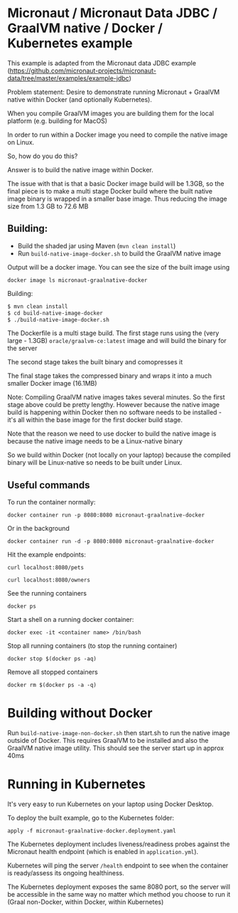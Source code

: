 # Micronaut / Micronaut Data JDBC / GraalVM native / Docker / Kubernetes example

This example is adapted from the Micronaut data JDBC example (https://github.com/micronaut-projects/micronaut-data/tree/master/examples/example-jdbc)

Problem statement:
Desire to demonstrate running Micronaut + GraalVM native within Docker (and optionally Kubernetes).

When you compile GraalVM images you are building them for the local platform (e.g. building for MacOS)

In order to run within a Docker image you need to compile the native image on Linux.

So, how do you do this?

Answer is to build the native image within Docker.

The issue with that is that a basic Docker image build will be 1.3GB, so the final piece is to make a multi stage Docker build where the built native image binary is wrapped in a smaller base image.  Thus reducing the image size from 1.3 GB to 72.6 MB

## Building:
* Build the shaded jar using Maven (`mvn clean install`)
* Run `build-native-image-docker.sh` to build the GraalVM native image

Output will be a docker image.  You can see the size of the built image using

`docker image ls micronaut-graalnative-docker`

Building:
```bash
$ mvn clean install 
$ cd build-native-image-docker
$ ./build-native-image-docker.sh
```

The Dockerfile is a multi stage build.
The first stage runs using the (very large - 1.3GB) `oracle/graalvm-ce:latest` image and will build the binary for the server

The second stage takes the built binary and comopresses it

The final stage takes the compressed binary and wraps it into a much smaller Docker image (16.1MB)

Note: Compiling GraalVM native images takes several minutes.  So the first stage above could be pretty lengthy.
However because the native image build is happening within Docker then no software needs to be installed - it's all within the base image for the first docker build stage.


Note that the reason we need to use docker to build the native image is because the native image needs to be a Linux-native binary

So we build within Docker (not locally on your laptop) because the compiled binary will be Linux-native so needs to be built under Linux.  
  

## Useful commands
To run the container normally:

`docker container run -p 8080:8080 micronaut-graalnative-docker`


Or in the background

`docker container run -d -p 8080:8080 micronaut-graalnative-docker`

Hit the example endpoints:

`curl localhost:8080/pets`

`curl localhost:8080/owners`


See the running containers

`docker ps`

Start a shell on a running docker container: 

`docker exec -it <container name> /bin/bash`

Stop all running containers (to stop the running container)

`docker stop $(docker ps -aq)`

Remove all stopped containers

`docker rm $(docker ps -a -q)`


# Building without Docker
Run `build-native-image-non-docker.sh` then start.sh to run the native image outside of Docker.
This requires GraalVM to be installed and also the GraalVM native image utility.
This should see the server start up in approx 40ms


# Running in Kubernetes
It's very easy to run Kubernetes on your laptop using Docker Desktop.

To deploy the built example, go to the Kubernetes folder:

`apply -f micronaut-graalnative-docker.deployment.yaml`

The Kubernetes deployment includes liveness/readiness probes against the Micronaut health endpoint (which is enabled in `application.yml`).

Kubernetes will ping the server `/health` endpoint to see when the container is ready/assess its ongoing healthiness.

The Kubernetes deployment exposes the same 8080 port, so the server will be accessible in the same way no matter which method you choose to run it (Graal non-Docker, within Docker, within Kubernetes)

